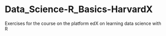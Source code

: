 # Data_Science-R_Basics-HarvardX
Exercises for the course on the platform edX on learning data science with R
